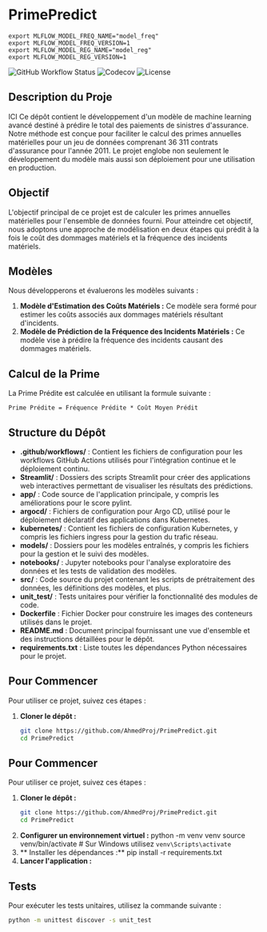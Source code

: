 # PrimePredict


```
export MLFLOW_MODEL_FREQ_NAME="model_freq"
export MLFLOW_MODEL_FREQ_VERSION=1 
export MLFLOW_MODEL_REG_NAME="model_reg"
export MLFLOW_MODEL_REG_VERSION=1
```

![GitHub Workflow Status](https://img.shields.io/github/workflow/status/username/PrimePredict/CI)
![Codecov](https://codecov.io/gh/username/PrimePredict/branch/main/graph/badge.svg)
![License](https://img.shields.io/badge/license-MIT-blue.svg)



## Description du Proje
ICI  Ce dépôt contient le développement d'un modèle de machine learning avancé destiné à prédire le total des paiements de sinistres d'assurance. Notre méthode est conçue pour faciliter le calcul des primes annuelles matérielles pour un jeu de données comprenant 36 311 contrats d'assurance pour l'année 2011. Le projet englobe non seulement le développement du modèle mais aussi son déploiement pour une utilisation en production.


## Objectif
L'objectif principal de ce projet est de calculer les primes annuelles matérielles pour l'ensemble de données fourni. Pour atteindre cet objectif, nous adoptons une approche de modélisation en deux étapes qui prédit à la fois le coût des dommages matériels et la fréquence des incidents matériels.

## Modèles
Nous développerons et évaluerons les modèles suivants :

1. **Modèle d'Estimation des Coûts Matériels :** Ce modèle sera formé pour estimer les coûts associés aux dommages matériels résultant d'incidents.
2. **Modèle de Prédiction de la Fréquence des Incidents Matériels :** Ce modèle vise à prédire la fréquence des incidents causant des dommages matériels.

## Calcul de la Prime
La Prime Prédite est calculée en utilisant la formule suivante :

`Prime Prédite = Fréquence Prédite * Coût Moyen Prédit`

## Structure du Dépôt

- **.github/workflows/** : Contient les fichiers de configuration pour les workflows GitHub Actions utilisés pour l'intégration continue et le déploiement continu.
- **Streamlit/** : Dossiers des scripts Streamlit pour créer des applications web interactives permettant de visualiser les résultats des prédictions.
- **app/** : Code source de l'application principale, y compris les améliorations pour le score pylint.
- **argocd/** : Fichiers de configuration pour Argo CD, utilisé pour le déploiement déclaratif des applications dans Kubernetes.
- **kubernetes/** : Contient les fichiers de configuration Kubernetes, y compris les fichiers ingress pour la gestion du trafic réseau.
- **models/** : Dossiers pour les modèles entraînés, y compris les fichiers pour la gestion et le suivi des modèles.
- **notebooks/** : Jupyter notebooks pour l'analyse exploratoire des données et les tests de validation des modèles.
- **src/** : Code source du projet contenant les scripts de prétraitement des données, les définitions des modèles, et plus.
- **unit_test/** : Tests unitaires pour vérifier la fonctionnalité des modules de code.
- **Dockerfile** : Fichier Docker pour construire les images des conteneurs utilisés dans le projet.
- **README.md** : Document principal fournissant une vue d'ensemble et des instructions détaillées pour le dépôt.
- **requirements.txt** : Liste toutes les dépendances Python nécessaires pour le projet.


## Pour Commencer

Pour utiliser ce projet, suivez ces étapes :

1. **Cloner le dépôt :**
   ```bash
   git clone https://github.com/AhmedProj/PrimePredict.git
   cd PrimePredict
## Pour Commencer

Pour utiliser ce projet, suivez ces étapes :

1. **Cloner le dépôt :**
   ```bash
   git clone https://github.com/AhmedProj/PrimePredict.git
   cd PrimePredict
2. **Configurer un environnement virtuel :**
   python -m venv venv
source venv/bin/activate  # Sur Windows utilisez `venv\Scripts\activate`
3. ** Installer les dépendances :**
   pip install -r requirements.txt
4. **Lancer l'application :**

## Tests

Pour exécuter les tests unitaires, utilisez la commande suivante :
```bash
python -m unittest discover -s unit_test



